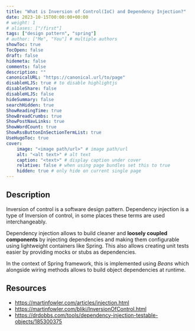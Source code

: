 ```yaml
---
title: "What is Inversion of Control(IoC) and Dependency Injection?"
date: 2023-10-15T00:00:00+00:00
# weight: 1
# aliases: ["/first"]
tags: ["design pattern", "spring"]
# author: ["Me", "You"] # multiple authors
showToc: true
TocOpen: false
draft: false
hidemeta: false
comments: false
description: ""
canonicalURL: "https://canonical.url/to/page"
disableHLJS: true # to disable highlightjs
disableShare: false
disableHLJS: false
hideSummary: false
searchHidden: true
ShowReadingTime: true
ShowBreadCrumbs: true
ShowPostNavLinks: true
ShowWordCount: true
ShowRssButtonInSectionTermList: true
UseHugoToc: true
cover:
    image: "<image path/url>" # image path/url
    alt: "<alt text>" # alt text
    caption: "<text>" # display caption under cover
    relative: false # when using page bundles set this to true
    hidden: true # only hide on current single page
---
```


## Description

Inversion of control is a software design pattern. Dependency injection is a type of Inversion of control, in some places these terms are used interchangeably.

Dependency injection allows to build cleaner and **loosely coupled components** by injecting dependencies and making them configurable using lightweight containers like Spring. This also allows creating unit tests easier by providing mocks or stubs as dependencies.

In the context of Spring framework, this is implemented using _Beans_ which alongside wiring methods allows to build object dependencies at runtime. 

## Resources

- https://martinfowler.com/articles/injection.html
- https://martinfowler.com/bliki/InversionOfControl.html
- https://drdobbs.com/tools/dependency-injection-testable-objects/185300375

